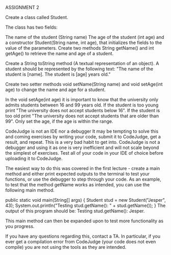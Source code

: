 ASSIGNMENT 2

Create a class called Student.

The class has two fields:

The name of the student (String name)
The age of the student (int age)
and a constructor Student(String name, int age), that initializes the fields to the value of the parameters.
Create two methods String getName() and int getAge() to retrieve the name and age of a student.

Create a String toString method (A textual representation of an object). A student should be represented by the following text: "The name of the student is [name]. The student is [age] years old."

Create two setter methods void setName(String name) and void setAge(int age) to change the name and age for a student.

In the void setAge(int age) it is important to know that the university only admits students between 16 and 99 years old. If the student is too young print "The university does not accept students below 16". If the student is too old print "The university does not accept students that are older than 99". Only set the age, if the age is within the range.

CodeJudge is not an IDE nor a debugger
It may be tempting to solve this and coming exercises by writing your code, submit it to CodeJudge, get a result, and repeat. This is a very bad habit to get into. CodeJudge is not a debugger and using it as one is very inefficient and will not scale beyond the simplest of exercises. Test all of your code in your IDE of choice before uploading it to CodeJudge.

The easiest way to do this was covered in the first lecture - create a main method and either print expected outputs to the terminal to test your functions, or use the debugger to step through your code. As an example, to test that the method getName works as intended, you can use the following main method.

public static void main(String[] args) {
   Student stud = new Student("Jesper", 43);
   System.out.println("Testing stud.getName(): " + stud.getName());
}
The output of this program should be: Testing stud.getName(): Jesper.

This main method can then be expanded upon to test more functionality as you progress.

If you have any questions regarding this, contact a TA. In particular, if you ever get a compilation error from CodeJudge (your code does not even compile) you are not using the tools as they are intended.